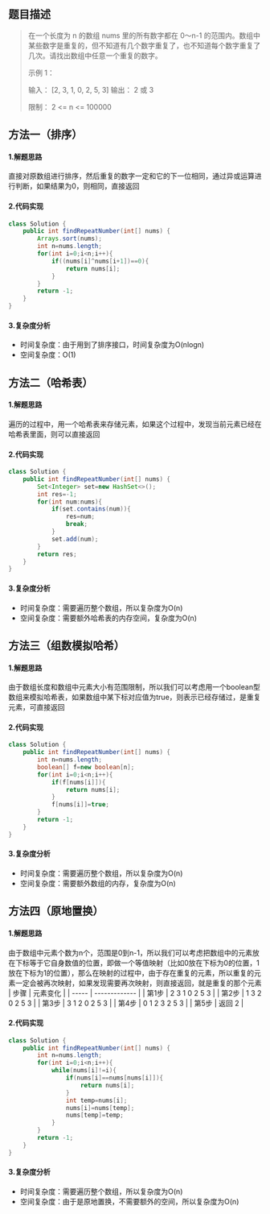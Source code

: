 ## 题目描述
> 在一个长度为 n 的数组 nums 里的所有数字都在 0～n-1 的范围内。数组中某些数字是重复的，但不知道有几个数字重复了，也不知道每个数字重复了几次。请找出数组中任意一个重复的数字。
>
> 示例 1：
>
> 输入： [2, 3, 1, 0, 2, 5, 3] 
> 输出： 2 或 3   
>
> 限制： 2 <= n <= 100000
## 方法一（排序）
#### 1.解题思路
直接对原数组进行排序，然后重复的数字一定和它的下一位相同，通过异或运算进行判断，如果结果为0，则相同，直接返回
#### 2.代码实现
```java
class Solution {
    public int findRepeatNumber(int[] nums) {
        Arrays.sort(nums);
        int n=nums.length;
        for(int i=0;i<n;i++){           
            if((nums[i]^nums[i+1])==0){
                return nums[i];
            }
        }
        return -1;
    }
}        
```
#### 3.复杂度分析

 - 时间复杂度：由于用到了排序接口，时间复杂度为O(nlogn) 
 - 空间复杂度：O(1)

## 方法二（哈希表）
#### 1.解题思路
遍历的过程中，用一个哈希表来存储元素，如果这个过程中，发现当前元素已经在哈希表里面，则可以直接返回
#### 2.代码实现
```java
class Solution {
    public int findRepeatNumber(int[] nums) {
        Set<Integer> set=new HashSet<>();
        int res=-1;
        for(int num:nums){
            if(set.contains(num)){
                res=num;
                break;
            }
            set.add(num);
        }
        return res;
    }
} 
```
#### 3.复杂度分析
 - 时间复杂度：需要遍历整个数组，所以复杂度为O(n)
 - 空间复杂度：需要额外哈希表的内存空间，复杂度为O(n)
## 方法三（组数模拟哈希）
#### 1.解题思路
由于数组长度和数组中元素大小有范围限制，所以我们可以考虑用一个boolean型数组来模拟哈希表，如果数组中某下标对应值为true，则表示已经存储过，是重复元素，可直接返回
#### 2.代码实现
```java
class Solution {
    public int findRepeatNumber(int[] nums) {
        int n=nums.length;
        boolean[] f=new boolean[n];
        for(int i=0;i<n;i++){           
            if(f[nums[i]]){
                return nums[i];
            }
            f[nums[i]]=true;
        }
        return -1;
    }
}
```
#### 3.复杂度分析
 - 时间复杂度：需要遍历整个数组，所以复杂度为O(n)
 - 空间复杂度：需要额外数组的内存，复杂度为O(n)
## 方法四（原地置换）
#### 1.解题思路
由于数组中元素个数为n个，范围是0到n-1，所以我们可以考虑把数组中的元素放在下标等于它自身数值的位置，即做一个等值映射（比如0放在下标为0的位置，1放在下标为1的位置），那么在映射的过程中，由于存在重复的元素，所以重复的元素一定会被再次映射，如果发现需要再次映射，则直接返回，就是重复的那个元素
| 步骤  | 元素变化      |
| ----- | ------------- |
| 第1步 | 2 3 1 0 2 5 3 |
| 第2步 | 1 3 2 0 2 5 3 |
| 第3步 | 3 1 2 0 2 5 3 |
| 第4步 | 0 1 2 3 2 5 3 |
| 第5步 | 返回 2        |
#### 2.代码实现
```java
class Solution {
    public int findRepeatNumber(int[] nums) {
        int n=nums.length;
        for(int i=0;i<n;i++){
            while(nums[i]!=i){
                if(nums[i]==nums[nums[i]]){
                    return nums[i];
                }
                int temp=nums[i];
                nums[i]=nums[temp];
                nums[temp]=temp;
            }
        }
        return -1;
    }
}
```
#### 3.复杂度分析
 - 时间复杂度：需要遍历整个数组，所以复杂度为O(n)
 - 空间复杂度：由于是原地置换，不需要额外的空间，所以复杂度为O(n)